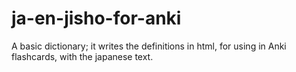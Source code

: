 # ja-en-jisho-for-anki
A basic dictionary; it writes the definitions in html, for using in Anki flashcards, with the japanese text.
